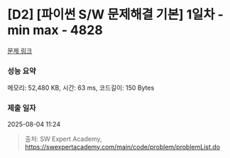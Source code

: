 # [D2] [파이썬 S/W 문제해결 기본] 1일차 - min max - 4828 

[문제 링크](https://swexpertacademy.com/main/code/problem/problemDetail.do?contestProbId=AWTLQZwKon4DFAVT) 

### 성능 요약

메모리: 52,480 KB, 시간: 63 ms, 코드길이: 150 Bytes

### 제출 일자

2025-08-04 11:24



> 출처: SW Expert Academy, https://swexpertacademy.com/main/code/problem/problemList.do